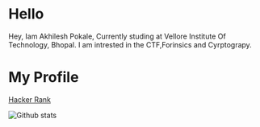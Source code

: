 # Hello
Hey, Iam Akhilesh Pokale, Currently studing at Vellore Institute Of Technology, Bhopal.
I am intrested in the CTF,Forinsics and Cyrptograpy.

# My Profile
[Hacker Rank](https://www.hackerrank.com/akhilesh_work420)

![Github stats](https://github-readme-stats.vercel.app/api?username=AkhileshPokale-IND&theme=highcontrast&show_icons=true&count_private=true)

<!--
**AkhileshPokale-IND/AkhileshPokale-IND** is a ✨ _special_ ✨ repository because its `README.md` (this file) appears on your GitHub profile.

Here are some ideas to get you started:

- 🔭 I’m currently working on ...
- 🌱 I’m currently learning ...
- 👯 I’m looking to collaborate on ...
- 🤔 I’m looking for help with ...
- 💬 Ask me about ...
- 📫 How to reach me: ...
- 😄 Pronouns: ...
- ⚡ Fun fact: ...
-->
